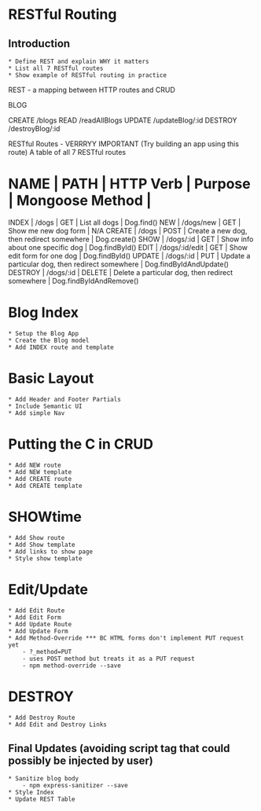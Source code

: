 # RESTful Routing

## Introduction
    * Define REST and explain WHY it matters
    * List all 7 RESTful routes
    * Show example of RESTful routing in practice

REST - a mapping between HTTP routes and CRUD

BLOG

CREATE   /blogs
READ     /readAllBlogs
UPDATE   /updateBlog/:id
DESTROY  /destroyBlog/:id


RESTful Routes - VERRRYY IMPORTANT (Try building an app using this route)
A table of all 7 RESTful routes

NAME    |     PATH        |  HTTP Verb |                      Purpose                       |   Mongoose Method        |
========================================================================================================================
INDEX   |  /dogs          |    GET     |  List all dogs                                     |   Dog.find()
NEW     |  /dogs/new      |    GET     |  Show me new dog form                              |   N/A
CREATE  |  /dogs          |    POST    |  Create a new dog, then redirect somewhere         |   Dog.create()
SHOW    |  /dogs/:id      |    GET     |  Show info about one specific dog                  |   Dog.findById()
EDIT    |  /dogs/:id/edit |    GET     |  Show edit form for one dog                        |   Dog.findById()
UPDATE  |  /dogs/:id      |    PUT     |  Update a particular dog, then redirect somewhere  |   Dog.findByIdAndUpdate()
DESTROY |  /dogs/:id      |    DELETE  |  Delete a particular dog, then redirect somewhere  |   Dog.findByIdAndRemove()

# Blog Index
    * Setup the Blog App
    * Create the Blog model
    * Add INDEX route and template

# Basic Layout
    * Add Header and Footer Partials
    * Include Semantic UI
    * Add simple Nav

# Putting the C in CRUD
    * Add NEW route
    * Add NEW template
    * Add CREATE route
    * Add CREATE template

# SHOWtime
    * Add Show route
    * Add Show template
    * Add links to show page
    * Style show template

# Edit/Update
    * Add Edit Route
    * Add Edit Form
    * Add Update Route
    * Add Update Form
    * Add Method-Override *** BC HTML forms don't implement PUT request yet
        - ?_method=PUT
        - uses POST method but treats it as a PUT request
        - npm method-override --save

# DESTROY
    * Add Destroy Route
    * Add Edit and Destroy Links

## Final Updates (avoiding script tag that could possibly be injected by user)
    * Sanitize blog body
        - npm express-sanitizer --save
    * Style Index
    * Update REST Table



